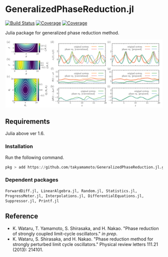 # GeneralizedPhaseReduction.jl

[![Build Status](https://travis-ci.com/takyamamoto/GeneralizedPhaseModel.jl.svg?branch=main)](https://travis-ci.com/takyamamoto/GeneralizedPhaseModel.jl)
[![Coverage](https://codecov.io/gh/takyamamoto/GeneralizedPhaseModel.jl/branch/main/graph/badge.svg)](https://codecov.io/gh/takyamamoto/GeneralizedPhaseModel.jl)
[![Coverage](https://coveralls.io/repos/github/takyamamoto/GeneralizedPhaseModel.jl/badge.svg?branch=main)](https://coveralls.io/github/takyamamoto/GeneralizedPhaseModel.jl?branch=main)

Julia package for generalized phase reduction method.

<img src="https://raw.githubusercontent.com/takyamamoto/GeneralizedPhaseModel.jl/master/figures/fig1.png"> 

## Requirements
Julia above ver 1.6. 

### Installation
Run the following command. 
```julia
pkg > add https://github.com/takyamamoto/GeneralizedPhaseReduction.jl.git
```

### Dependent packages 
```
ForwardDiff.jl, LinearAlgebra.jl, Random.jl, Statistics.jl, ProgressMeter.jl, Interpolations.jl, DifferentialEquations.jl, Suppressor.jl, Printf.jl
```

## Reference
- K. Wataru, T. Yamamoto, S. Shirasaka, and H. Nakao. "Phase reduction of strongly coupled limit-cycle oscillators." *in prep*.
- K. Wataru, S. Shirasaka, and H. Nakao. "Phase reduction method for strongly perturbed limit cycle oscillators." Physical review letters 111.21 (2013): 214101.

